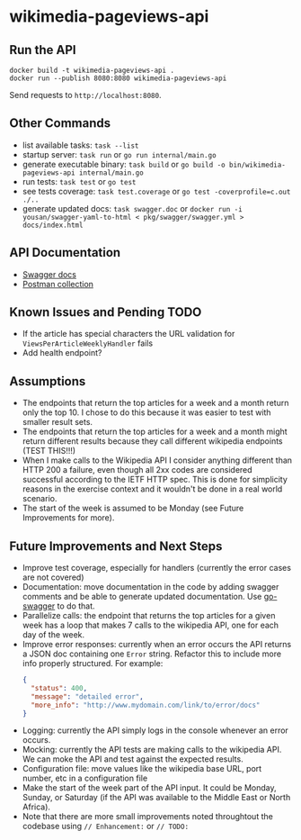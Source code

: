 # wikimedia-pageviews-api

## Run the API

```shell
docker build -t wikimedia-pageviews-api .
docker run --publish 8080:8080 wikimedia-pageviews-api
```

Send requests to `http://localhost:8080`.

## Other Commands

- list available tasks: `task --list`
- startup server: `task run` or `go run internal/main.go`
- generate executable binary: `task build` or `go build -o bin/wikimedia-pageviews-api internal/main.go`
- run tests: `task test` or `go test`
- see tests coverage: `task test.coverage` or `go test -coverprofile=c.out ./..`
- generate updated docs: `task swagger.doc` or `docker run -i yousan/swagger-yaml-to-html < pkg/swagger/swagger.yml > docs/index.html`

## API Documentation

- [Swagger docs](docs/index.html)
- [Postman collection](docs/Wikipedia%20Pageviews%20API.postman_collection.json)

## Known Issues and Pending TODO

- If the article has special characters the URL validation for `ViewsPerArticleWeeklyHandler` fails
- Add health endpoint?

## Assumptions

- The endpoints that return the top articles for a week and a month return only the top 10. I chose to do this because it was easier to test with smaller result sets.
- The endpoints that return the top articles for a week and a month might return different results because they call different wikipedia endpoints (TEST THIS!!!)
- When I make calls to the Wikipedia API I consider anything different than HTTP 200 a failure, even though all 2xx codes are considered successful according to the IETF HTTP spec. This is done for simplicity reasons in the exercise context and it wouldn't be done in a real world scenario.
- The start of the week is assumed to be Monday (see Future Improvements for more).

## Future Improvements and Next Steps

- Improve test coverage, especially for handlers (currently the error cases are not covered)
- Documentation: move documentation in the code by adding swagger comments and be able to generate updated documentation. Use [go-swagger](https://github.com/go-swagger/go-swagger) to do that.
- Parallelize calls: the endpoint that returns the top articles for a given week has a loop that makes 7 calls to the wikipedia API, one for each day of the week.
- Improve error responses: currently when an error occurs the API returns a JSON doc containing one `Error` string. Refactor this to include more info properly structured. For example:
  ```json
  {
    "status": 400,
    "message": "detailed error",
    "more_info": "http://www.mydomain.com/link/to/error/docs"
  }
  ```
- Logging: currently the API simply logs in the console whenever an error occurs.
- Mocking: currently the API tests are making calls to the wikipedia API. We can moke the API and test against the expected results.
- Configuration file: move values like the wikipedia base URL, port number, etc in a configuration file
- Make the start of the week part of the API input. It could be Monday, Sunday, or Saturday (if the API was available to the Middle East or North Africa).
- Note that there are more small improvements noted throughtout the codebase using `// Enhancement:` or `// TODO:`
